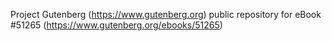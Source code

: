 Project Gutenberg (https://www.gutenberg.org) public repository for
eBook #51265 (https://www.gutenberg.org/ebooks/51265)
